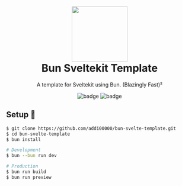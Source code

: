 <h1 align="center">
	<img src="https://user-images.githubusercontent.com/709451/182802334-d9c42afe-f35d-4a7b-86ea-9985f73f20c3.png" width="150px"><br>
    Bun Sveltekit Template
</h1>
<p align="center">
<!-- 
write description here
 -->
A template for Sveltekit using Bun. (Blazingly Fast)²
</p>

<p align="center">
	<img src="https://img.shields.io/badge/Bun-1.0-4e3f73?style=for-the-badge" alt="badge">
	<img src="https://img.shields.io/badge/TypeScript-5.0.0-4e3f73?style=for-the-badge" alt="badge">
</p>

## Setup 🔮

```bash
$ git clone https://github.com/addi00000/bun-svelte-template.git
$ cd bun-svelte-template
$ bun install

# Development
$ bun --bun run dev

# Production
$ bun run build
$ bun run preview
```

<!-- ## Docker 🔮

```
$ ...
``` -->
